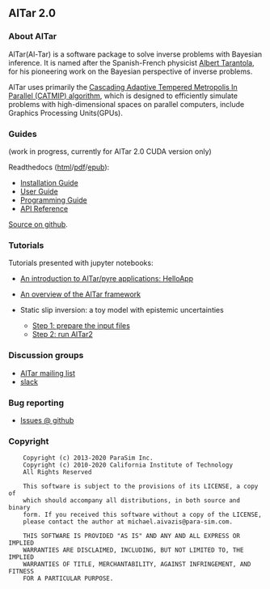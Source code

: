 ## AlTar 2.0

### About AlTar
AlTar(Al-Tar) is a software package to solve inverse problems with Bayesian inference. It is named after the Spanish-French physicist [Albert Tarantola](https://en.wikipedia.org/wiki/Albert_Tarantola), for his pioneering work on the Bayesian perspective of inverse problems.

AlTar uses primarily the [Cascading Adaptive Tempered Metropolis In Parallel (CATMIP) algorithm](https://thesis.library.caltech.edu/5918/), which is designed to efficiently simulate problems with high-dimensional spaces on parallel computers, include Graphics Processing Units(GPUs).

### Guides
(work in progress, currently for AlTar 2.0 CUDA version only)

Readthedocs ([html](https://altar.readthedocs.io)/[pdf](https://altar.readthedocs.io/_/downloads/en/cuda/pdf/)/[epub](https://altar.readthedocs.io/_/downloads/en/cuda/epub/)):

- [Installation Guide](https://altar.readthedocs.io/en/cuda/cuda/Installation.html) 
- [User Guide](https://altar.readthedocs.io/en/cuda/cuda/Manual.html) 
- [Programming Guide](https://altar.readthedocs.io/en/cuda/cuda/Programming.html) 
- [API Reference](https://altar.readthedocs.io/en/cuda/api/index.html)

[Source on github](https://github.com/lijun99/altar2-documentation).

### Tutorials
Tutorials presented with jupyter notebooks:

- [An introduction to AlTar/pyre applications: HelloApp](https://github.com/lijun99/altar2-documentation/tree/cuda/jupyter/hello/hello.ipynb)
- [An overview of the AlTar framework](https://github.com/lijun99/altar2-documentation/tree/cuda/jupyter/linear/linear.ipynb)

- Static slip inversion: a toy model with epistemic uncertainties

  - [Step 1: prepare the input files](https://github.com/lijun99/altar2-documentation/blob/thearagon-patch-1/jupyter/intro_cp/toymodel_step1.ipynb)
  - [Step 2: run AlTar2](https://github.com/lijun99/altar2-documentation/blob/thearagon-patch-1/jupyter/intro_cp/toymodel_step2.ipynb)

### Discussion groups

- [AlTar mailing list](http://lists.gps.caltech.edu/mailman/listinfo/altar)
- [slack](https://altar-group.slack.com)

### Bug reporting

- [Issues @ github](https://github.com/AlTarFramework/altar/issues)

### Copyright

```text
    Copyright (c) 2013-2020 ParaSim Inc.
    Copyright (c) 2010-2020 California Institute of Technology
    All Rights Reserved
    
    This software is subject to the provisions of its LICENSE, a copy of
    which should accompany all distributions, in both source and binary
    form. If you received this software without a copy of the LICENSE,
    please contact the author at michael.aivazis@para-sim.com.
    
    THIS SOFTWARE IS PROVIDED "AS IS" AND ANY AND ALL EXPRESS OR IMPLIED
    WARRANTIES ARE DISCLAIMED, INCLUDING, BUT NOT LIMITED TO, THE IMPLIED
    WARRANTIES OF TITLE, MERCHANTABILITY, AGAINST INFRINGEMENT, AND FITNESS
    FOR A PARTICULAR PURPOSE.
```
